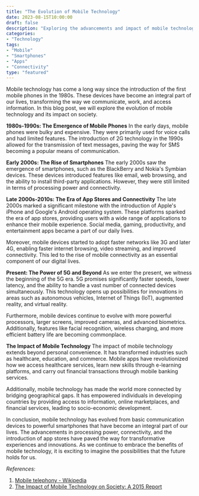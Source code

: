 ```yaml
---
title: "The Evolution of Mobile Technology"
date: 2023-08-15T10:00:00
draft: false
description: "Exploring the advancements and impact of mobile technology over the years."
categories:
- "Technology"
tags:
- "Mobile"
- "Smartphones"
- "Apps"
- "Connectivity"
type: "featured"
---
```


Mobile technology has come a long way since the introduction of the first mobile phones in the 1980s. These devices have become an integral part of our lives, transforming the way we communicate, work, and access information. In this blog post, we will explore the evolution of mobile technology and its impact on society.

**1980s-1990s: The Emergence of Mobile Phones**
In the early days, mobile phones were bulky and expensive. They were primarily used for voice calls and had limited features. The introduction of 2G technology in the 1990s allowed for the transmission of text messages, paving the way for SMS becoming a popular means of communication.

**Early 2000s: The Rise of Smartphones**
The early 2000s saw the emergence of smartphones, such as the BlackBerry and Nokia's Symbian devices. These devices introduced features like email, web browsing, and the ability to install third-party applications. However, they were still limited in terms of processing power and connectivity.

**Late 2000s-2010s: The Era of App Stores and Connectivity**
The late 2000s marked a significant milestone with the introduction of Apple's iPhone and Google's Android operating system. These platforms sparked the era of app stores, providing users with a wide range of applications to enhance their mobile experience. Social media, gaming, productivity, and entertainment apps became a part of our daily lives.

Moreover, mobile devices started to adopt faster networks like 3G and later 4G, enabling faster internet browsing, video streaming, and improved connectivity. This led to the rise of mobile connectivity as an essential component of our digital lives.

**Present: The Power of 5G and Beyond**
As we enter the present, we witness the beginning of the 5G era. 5G promises significantly faster speeds, lower latency, and the ability to handle a vast number of connected devices simultaneously. This technology opens up possibilities for innovations in areas such as autonomous vehicles, Internet of Things (IoT), augmented reality, and virtual reality.

Furthermore, mobile devices continue to evolve with more powerful processors, larger screens, improved cameras, and advanced biometrics. Additionally, features like facial recognition, wireless charging, and more efficient battery life are becoming commonplace.

**The Impact of Mobile Technology**
The impact of mobile technology extends beyond personal convenience. It has transformed industries such as healthcare, education, and commerce. Mobile apps have revolutionized how we access healthcare services, learn new skills through e-learning platforms, and carry out financial transactions through mobile banking services.

Additionally, mobile technology has made the world more connected by bridging geographical gaps. It has empowered individuals in developing countries by providing access to information, online marketplaces, and financial services, leading to socio-economic development.

In conclusion, mobile technology has evolved from basic communication devices to powerful smartphones that have become an integral part of our lives. The advancements in processing power, connectivity, and the introduction of app stores have paved the way for transformative experiences and innovations. As we continue to embrace the benefits of mobile technology, it is exciting to imagine the possibilities that the future holds for us.

*References:*
1. [Mobile telephony - Wikipedia](https://en.wikipedia.org/wiki/Mobile_telephony)
2. [The Impact of Mobile Technology on Society: A 2015 Report](https://www.noupe.com/development/the-impact-of-mobile-technology-on-society-a-2015-report-96827.html)
